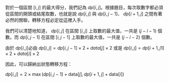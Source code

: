 對於一個區間 $[i, j]$ 的最大得分，我們記為 $dp[i, j]$。根據題目，每次取數字都必須從區間的開頭或結尾取數，也就是說 $dp[i, j]$ 與 $dp[i, j-1]$、 $dp[i+1, j]$ 之間有著必然的關聯，轉移方程必定從這裡入手。

我們可以清楚地知道， $dp[i, j]$ 在區間 $[i, j]$ 上取數的最大值，一共是 $(j-i-1)$ 個數。而 $dp[i, j-1]$ 在區間 $[i, j-1]$ 上取數的最大值，一共是 $(j-i-2)$ 個數。

由於 $dp[i, j]$必由 $dp[i, j] = dp[i, j-1] \times 2 + data[j] \times 2$ 或是 $dp[i, j] = dp[i+1, j1] \times 2 + data[i] \times 2$

因此，可以歸納出狀態轉移方程：

$dp[i, j] = 2 \times \max(dp[i, j-1] + \text{data}[j], dp[i+1, j] + \text{data}[i])$



